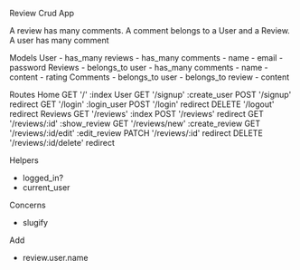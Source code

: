 Review Crud App

A review has many comments. A comment belongs to a User and a Review. A user has many comment

Models
  User
    - has_many reviews
    - has_many comments
    - name
    - email
    - password
  Reviews
    - belongs_to user
    - has_many comments
    - name
    - content
    - rating
  Comments
    - belongs_to user
    - belongs_to review
    - content
    
Routes
  Home
    GET '/' :index
  User
    GET '/signup' :create_user 
    POST '/signup' redirect
    GET '/login' :login_user 
    POST '/login' redirect
    DELETE '/logout' redirect
  Reviews
    GET '/reviews' :index
    POST '/reviews' redirect
    GET '/reviews/:id' :show_review
    GET '/reviews/new' :create_review
    GET '/reviews/:id/edit' :edit_review
    PATCH '/reviews/:id' redirect
    DELETE '/reviews/:id/delete' redirect
  
Helpers
  - logged_in?
  - current_user
  
Concerns
  - slugify
  
Add
 - review.user.name